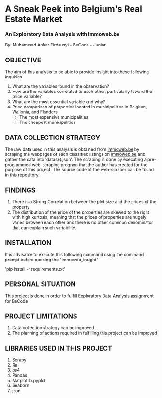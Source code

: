 
# **A Sneak Peek into Belgium's Real Estate Market**

### An Exploratory Data Analysis with Immoweb.be

By: Muhammad Anhar Firdausyi - BeCode - Junior


## OBJECTIVE

The aim of this analysis to be able to provide insight into these following inquiries

 1. What are the variables found in the observation?
 2. How are the variables correlated to each other, particularly toward the price variable?
 3. What are the most essential variable and why?
 4. Price comparison of properties located in municipalities in Belgium, Wallonia, and Flanders
    - The most expensive municipalities
    - The cheapest municipalities

## DATA COLLECTION STRATEGY

The raw data used in this analysis is obtained from [immoweb.be](http://www.immoweb.be) by scraping the webpages of each classified listings on [immoweb.be](http://www.immoweb.be) and gather the data into 'dataset.json'. The scraping is done by executing a pre-programmed web-scraping program that the author has created for the purpose of this project. The source code of the web-scraper can be found in this repository.

## FINDINGS
 1. There is a Strong Correlation between the plot size and the prices of the property
 2. The distribution of the price of the properties are skewed to the right with high kurtosis, meaning that the prices of properties are hugely varies between each other and there is no other common denominator that can explain such variability.
 
## INSTALLATION

It is advisable to execute this following command using the command prompt before opening the "immoweb_insight"

'pip install -r requirements.txt'

## PERSONAL SITUATION
This project is done in order to fulfill Exploratory Data Analysis assignment for BeCode

## PROJECT LIMITATIONS
1. Data collection strategy can be improved
2. The planning of actions required in fulfilling this project can be improved

## LIBRARIES USED IN THIS PROJECT
1. Scrapy
2. Re
3. bs4
4. Pandas
5. Matplotlib.pyplot
6. Seaborn
7. json